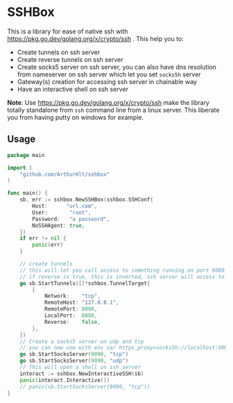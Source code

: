 # SSHBox

This is a library for ease of native ssh with https://pkg.go.dev/golang.org/x/crypto/ssh . This help you to:

- Create tunnels on ssh server
- Create reverse tunnels on ssh server
- Create socks5 server on ssh server, you can also have dns resolution from nameserver on ssh server which let you set `socks5h` server
- Gateway(s) creation for accessing ssh server in chainable way
- Have an interactive shell on ssh server 

**Note**: Use https://pkg.go.dev/golang.org/x/crypto/ssh make the library totally standalone from `ssh` command line from a linux server. 
This liberate you from having putty on windows for example.

## Usage 

```go
package main

import (
	"github.com/ArthurHlt/sshbox"
)

func main() {
	sb, err := sshbox.NewSSHBox(sshbox.SSHConf{
		Host:      "url.com",
		User:       "root",
		Password:   "a password",
		NoSSHAgent: true,
	})
	if err != nil {
		panic(err)
	}

	// create tunnels
	// this will let you call access to something running on port 8080 in your ssh server on port 8080 on localhost
	// if reverse is true, this is inverted, ssh server will access to something running locally on port 8080
	go sb.StartTunnels([]*sshbox.TunnelTarget{
		{
			Network:    "tcp",
			RemoteHost: "127.0.0.1",
			RemotePort: 8080,
			LocalPort:  8080,
			Reverse:    false,
		},
	})
	// Create a socks5 server on udp and tcp
	// you can now use with env var https_proxy=socks5h://localhost:9090 and http_proxy=socks5h://localhost:9090
	go sb.StartSocksServer(9090, "tcp")
	go sb.StartSocksServer(9090, "udp")
	// This will open a shell on ssh server
	interact := sshbox.NewInteractiveSSH(sb)
	panic(interact.Interactive())
	// panic(sb.StartSocksServer(9090, "tcp"))
}
```